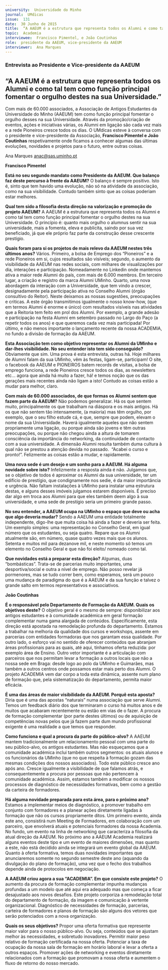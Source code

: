 ```yaml
---
university:  Universidade do Minho
journal:  UMdicas
issue:  131
date:  30 Junho de 2015
title:  “A AAEUM é a estrutura que representa todos os Alumni e como tal tem como função principal fomentar o orgulho destes na sua Universidade.”
topic:  Academia
interviewee:  Francisco Pimentel, e João Coutinhas
role:  presidente da AAEUM, vice-presidente da AAEUM 
interviewer:  Ana Marques
---
```

 

 ### Entrevista ao Presidente e Vice-presidente da AAEUM 

 ## “A AAEUM é a estrutura que representa todos os Alumni e como tal tem como função principal fomentar o orgulho destes na sua Universidade.”

 Com mais de 60.000 associados, a Associação de Antigos Estudantes da Universidade do Minho (AAEUM) tem como função principal fomentar o orgulho desses na sua Universidade. Através da promoção/criação de eventos, ações e iniciativas várias, os Alumni em ligação são cada vez mais e a rede Pioneiros cresce todos os dias. O UMdicas esteve à conversa com o  presidente e vice-presidente da Associação, **Francisco Pimentel e João Coutinhas** respetivamente  onde ficamos a conhecer algumas das últimas evoluções, novidades e projetos para o futuro, entre outras coisas.

 Ana Marques 
 anac@sas.uminho.pt 


 **Francisco Pimentel**

 **Está no seu segundo mandato como Presidente da AAEUM. Que balanço faz deste percurso à frente da AAEUM?**
 O balanço é sempre positivo. Isto é, sinto que tem havido uma evolução, não só na atividade da associação, como na sua visibilidade. Contudo também sinto que as coisas poderiam estar melhores.

 **Qual tem sido a filosofia desta direção na valorização e promoção do projeto AAEUM?**
 A AAEUM é a estrutura que representa todos os Alumni e como tal tem como função principal fomentar o orgulho destes na sua Universidade.
 O princípio é: quanto mais orgulho o alumnus sentir na sua universidade, mais a fomenta, eleva e publicita, saindo por sua vez beneficiado, já que ele próprio faz parte da construção desse crescente prestígio.

 **Quais foram para si os projetos de mais relevo da AAEUM nestes três últimos anos?**
 Vários. Primeiro, a bolsa de Emprego dos “Pioneiros” e a rede Pioneiros em si, cujos resultados são visíveis; segundo, o aumento da visibilidade da AAEUM nas redes sociais, com milhares de visualizações por dia, interações e participação. Nomeadamente no Linkedin onde mantemos ativa a maior rede Alumni do país, com mais de 6.000 membros.
 Em terceiro lugar, a criação e registro da marca Alumni UMinho. Quarto, uma nova abordagem da interação com a Universidade, que tem vindo a crescer, designadamente pela participação ativa no Conselho Alumni (órgão consultivo do Reitor). Neste deixamos as nossas sugestões, preocupações e criticas. A este órgão transmitimos igualmente o nosso know-how, (que em termos Alumni é enorme e único) com resultados visíveis nas atividades que a Reitoria tem feito em prol dos Alumni. Por exemplo, a grande adesão e participação na festa Alumni em setembro passado no Largo do Paço (a repetir todos os anos) e que queremos cada vez mais participada! Por último, e não menos importante o lançamento recente da nossa ACADEMIA, no fundo a divisão de formação da AAEUM.     
 
 **Esta Associação tem como objetivo representar os Alumni da UMinho e dar-lhes visibilidade. No seu entender isto tem sido conseguido?**
 Obviamente que sim. Uma prova é esta entrevista, outras há. Hoje milhares de Alumni falam da sua UMinho, vêm às festas, ligam-se, participam! O site, o facebook da AAEUM e PIONEIROS batem records de visitas, a bolsa de emprego funciona, a rede Pioneiros cresce todos os dias, as newsletters etc... agora que ainda há muito a fazer, há! e temos noção que os das gerações mais recentes ainda não ligam a isto! Contudo as coisas estão a mudar para melhor, claro.    
 
 **Com mais de 60.000 associados, de que formas os Alumni sentem que fazem parte da AAEUM?**
 Não podemos generalizar.
 Há os que sentem muito, principalmente os que trabalham na diáspora e os mais antigos. Há os que não sentem tão intensamente, (a maioria) mas têm orgulho, por exemplo, que o seu filho estude cá, e que, sempre que podem, elevam o nome da sua Universidade. Haverá igualmente aqueles que não sentem propriamente uma ligação, ou porque ainda são jovens e têm outras preocupações, ou porque não chegou ainda a altura de tomarem consciência da importância do networking, da continuidade de contacto com a sua universidade. A dimensão Alumni resulta também duma cultura à qual não se prestou a atenção devida no passado.  “Acabei o curso e pronto!”. Felizmente as coisas estão a mudar, e rapidamente.

 **Uma nova sede é um desejo e um sonho para a AAEUM. Há alguma novidade sobre isto?**
 Infelizmente a resposta ainda é não. Julgamos que, se o objetivo de todos é aproximar os Alumni da sua universidade, ter um edifício de prestígio, que condignamente nos sedie, é da maior importância e urgência. Não faltam instalações à UMinho para instalar uma estrutura destas, e alguns desses imóveis julgamos estarem disponíveis. É preciso dar algo em troca aos Alumni para que eles também deem algo à sua universidade, e uma sede de prestígio seria um primeiro grande passo.

 **No seu entender, a AAEUM ocupa na UMinho o espaço que deve ou acha que algo deveria mudar?**
 Sendo a AAEUM uma entidade totalmente independente, digo-lhe que muita coisa há ainda a fazer e deveria ser feita. Um exemplo simples: uma representação no Conselho Geral, em igual número que os estudantes, ou seja quatro. Repare que os Alumni atualmente são, em número, quase quatro vezes mais que os alunos. Setenta e muitos mil para dezanove mil, e neste momento só temos um elemento no Conselho Geral e que não foi eleito/ nomeado como tal.      

 **Que novidades está a preparar esta direção?**
 Algumas, duas “bombásticas”. Trata-se de parcerias muito importantes, uma desportiva/social e outra a nível de emprego. Não posso revelar já pormenores, mas se tudo correr bem, como esperamos, será um pouco uma mudança de paradigma do que é a AAEUM e da sua função e talvez o grande salto em termos representativos e associativos.

 
 **João Coutinhas** 

 **É o responsável pelo Departamento de Formação da AAEUM. Quais os objetivos deste?**
 O objetivo geral é o mesmo de sempre: disponibilizar aos antigos estudantes e à comunidade académica em geral formação complementar numa gama alargada de conteúdos. Especificamente, esta direção está apostada na remodelação profunda do departamento. Estamos a trabalhar na melhoria da qualidade dos cursos e workshops, assente em parcerias com entidades formadoras que nos garantam essa qualidade. Por outro lado, o esforço vai no sentido de oferecer conteúdos que abranjam áreas profissionais para as quais, até aqui, tínhamos oferta reduzida: por exemplo área de Ensino. Outro vetor importante é a articulação com parceiros que nos permitam levar a formação a outros locais que não a nossa sede em Braga: desde logo ao polo da UMinho e Guimarães, mas também a outros centros onde possamos estar mais perto dos Alumni. O projeto ACADEMIA vem dar corpo a toda esta dinâmica, assente num plano de formação que, pela sistematização do departamento, permita maior eficácia.

 **É uma das áreas de maior visibilidade da AAEUM. Porquê esta aposta?**
 Diria que é uma das apostas “naturais” numa associação que serve Alumni. Temos um feedback diário dos que terminaram o curso há muitos anos e de muitos que acabaram recentemente ou estão em vias de o fazer. A procura de formação complementar (por parte destes últimos) ou de aquisição de competências novas pelos que já fazem parte dum mundo profissional exigente é uma realidade a que temos que responder.
 
 **Como funciona e qual a procura da parte do público-alvo?**
 A AAEUM mantem tradicionalmente um relacionamento pessoal com uma parte do seu público-alvo, os antigos estudantes. Mas não esqueçamos que a comunidade académica inclui também outros segmentos: os atuais alunos e os funcionários da UMinho (que no que respeita à formação gozam das mesmas condições dos nossos associados). Todo este público cresce ano após ano. Cresce igualmente a visibilidade de que falamos atrás, e consequentemente a procura por pessoas que não pertencem à comunidade académica. Assim, estamos também a modificar os nossos processos de diagnóstico de necessidades formativas, bem como a gestão da carteira de formadores.

 **Há alguma novidade preparada para esta área, para o próximo ano?**
 Estamos a implementar meios de diagnóstico, a promover trabalho em conjunto com formadores e a planear ações diretamente ligadas à formação que não os cursos propriamente ditos. Um primeiro evento, ainda este ano, consistirá num Meeting de Formadores, em colaboração com um parceiro, que envolverá atuais e potenciais formadores da nossa Academia. No fundo, um evento na linha de networking que caracteriza a filosofia da atual direção da AAEUM. No próximo ano a AAEUM Academia realizará alguns eventos deste tipo e um evento de maiores dimensões, mas quanto a este, não está decidido ainda se integrará um evento global da AAEUM. Quanto à oferta formativa, temos duas novidades importantes que anunciaremos somente no segundo semestre deste ano (aquando da divulgação do plano de formação), uma vez que o fecho dos trabalhos depende ainda de protocolos em negociação.

 **A AAEUM criou agora a sua “ACADEMIA”. Em que consiste este projeto?**
 O aumento da procura de formação complementar impunha mudanças profundas a um modelo que até aqui era adequado mas que começa a ficar desajustado aos novos desafios. Este projeto corporiza a remodelação total do departamento de formação, da imagem e comunicação à vertente organizacional. Diagnóstico de necessidades de formação, parcerias, carteira de formadores e planos de formação são alguns dos vetores que serão potenciados com a nova organização.

 **Quais os seus objetivos?**
 Propor uma oferta formativa que represente maior valor para o nosso público-alvo. Ou seja, conteúdos que se ajustam melhor às necessidades, e sobretudo inovadores. Permitir maior peso relativo de formação certificada na nossa oferta.
 Potenciar a taxa de ocupação da nossa sala de formação em horário laboral e levar a oferta a outros espaços. Promover ações de networking e eventos diretamente relacionados com a formação que promovam a nossa oferta e aumentem o fluxo de retorno do nosso mercado.

